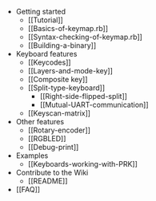 * Getting started
  * [[Tutorial]]
  * [[Basics-of-keymap.rb]]
  * [[Syntax-checking-of-keymap.rb]]
  * [[Building-a-binary]]
* Keyboard features
  * [[Keycodes]]
  * [[Layers-and-mode-key]]
  * [[Composite key]]
  * [[Split-type-keyboard]]
    * [[Right-side-flipped-split]]
    * [[Mutual-UART-communication]]
  * [[Keyscan-matrix]]
* Other features
  * [[Rotary-encoder]]
  * [[RGBLED]]
  * [[Debug-print]]
* Examples
  * [[Keyboards-working-with-PRK]]
* Contribute to the Wiki
  * [[README]]
* [[FAQ]]
